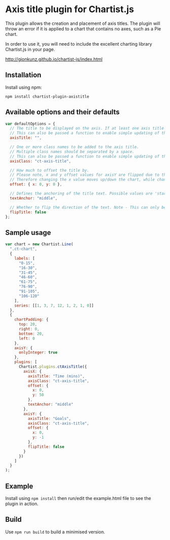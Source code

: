 # Axis title plugin for Chartist.js

This plugin allows the creation and placement of axis titles. The plugin will throw an error if it is applied to a chart that contains no axes, such as a Pie chart.

In order to use it, you will need to include the excellent charting library Chartist.js in your page.

http://gionkunz.github.io/chartist-js/index.html

## Installation

Install using npm:

`npm install chartist-plugin-axistitle`

## Available options and their defaults

```javascript
var defaultOptions = {
  // The title to be displayed on the axis. If at least one axis title is not supplied then an error is thrown.
  // This can also be passed a function to enable simple updating of the title if your chart data changes.
  axisTitle: "",

  // One or more class names to be added to the axis title.
  // Multiple class names should be separated by a space.
  // This can also be passed a function to enable simple updating of the classes if your chart data changes.
  axisClass: "ct-axis-title",

  // How much to offset the title by.
  // Please note, x and y offset values for axisY are flipped due to the rotation of the axisY title by 90 degrees.
  // Therefore changing the x value moves up/down the chart, while changing y moves left/right.
  offset: { x: 0, y: 0 },

  // Defines the anchoring of the title text. Possible values are 'start', 'end' and 'middle'.
  textAnchor: "middle",

  // Whether to flip the direction of the text. Note - This can only be used on axis Y.
  flipTitle: false
};
```

## Sample usage

```javascript
var chart = new Chartist.Line(
  ".ct-chart",
  {
    labels: [
      "0-15",
      "16-30",
      "31-45",
      "46-60",
      "61-75",
      "76-90",
      "91-105",
      "106-120"
    ],
    series: [[1, 3, 7, 12, 1, 2, 1, 0]]
  },
  {
    chartPadding: {
      top: 20,
      right: 0,
      bottom: 20,
      left: 0
    },
    axisY: {
      onlyInteger: true
    },
    plugins: [
      Chartist.plugins.ctAxisTitle({
        axisX: {
          axisTitle: "Time (mins)",
          axisClass: "ct-axis-title",
          offset: {
            x: 0,
            y: 50
          },
          textAnchor: "middle"
        },
        axisY: {
          axisTitle: "Goals",
          axisClass: "ct-axis-title",
          offset: {
            x: 0,
            y: -1
          },
          flipTitle: false
        }
      })
    ]
  }
);
```

## Example

Install using `npm install` then run/edit the example.html file to see the plugin in action.

## Build

Use `npm run build` to build a minimised version.

